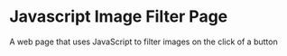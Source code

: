 # Javascript Image Filter Page
 A web page that uses JavaScript to filter images on the click of a button
